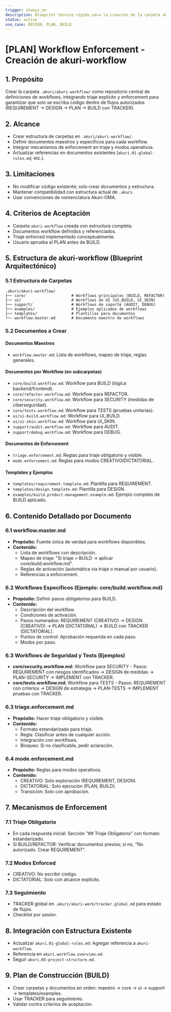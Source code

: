 ```yaml
---
trigger: always_on
description: Blueprint técnico rígido para la creación de la carpeta akuri-workflow y sus contenidos, definiendo explícitamente workflows con triaje enforced para prevenir escritura de código sin autorización.
status: active
use_case: DESIGN, PLAN, BUILD
---
```


# [PLAN] Workflow Enforcement - Creación de akuri-workflow

## 1. Propósito
Crear la carpeta `.akuri/akuri-workflow/` como repositorio central de definiciones de workflows, integrando triaje explícito y enforcement para garantizar que solo se escriba código dentro de flujos autorizados (REQUIREMENT → DESIGN → PLAN → BUILD con TRACKER).

## 2. Alcance
- Crear estructura de carpetas en `.akuri/akuri-workflow/`.
- Definir documentos maestros y específicos para cada workflow.
- Integrar mecanismos de enforcement en triaje y modos operativos.
- Actualizar referencias en documentos existentes (`akuri.01-global-rules.md`, etc.).

## 3. Limitaciones
- No modificar código existente; solo crear documentos y estructura.
- Mantener compatibilidad con estructura actual de `.akuri`.
- Usar convenciones de nomenclatura Akuri-OMA.

## 4. Criterios de Aceptación
- Carpeta `akuri-workflow` creada con estructura completa.
- Documentos workflow definidos y referenciados.
- Triaje enforced implementado conceptualmente.
- Usuario aprueba el PLAN antes de BUILD.

## 5. Estructura de akuri-workflow (Blueprint Arquitectónico)

### 5.1 Estructura de Carpetas
```
.akuri/akuri-workflow/
├── core/                    # Workflows principales (BUILD, REFACTOR)
├── ui/                      # Workflows de UI (UI_BUILD, UI_SKIN)
├── support/                 # Workflows de soporte (AUDIT, DEBUG)
├── examples/                # Ejemplos aplicados de workflows
├── templates/               # Plantillas para documentos
└── workflow.master.md       # Documento maestro de workflows
```

### 5.2 Documentos a Crear

#### Documentos Maestros
- `workflow.master.md`: Lista de workflows, mapeo de triaje, reglas generales.

#### Documentos por Workflow (en subcarpetas)
- `core/build.workflow.md`: Workflow para BUILD (lógica backend/frontend).
- `core/refactor.workflow.md`: Workflow para REFACTOR.
- `core/security.workflow.md`: Workflow para SECURITY (medidas de ciberseguridad).
- `core/tests.workflow.md`: Workflow para TESTS (pruebas unitarias).
- `ui/ui-build.workflow.md`: Workflow para UI_BUILD.
- `ui/ui-skin.workflow.md`: Workflow para UI_SKIN.
- `support/audit.workflow.md`: Workflow para AUDIT.
- `support/debug.workflow.md`: Workflow para DEBUG.

#### Documentos de Enforcement
- `triage.enforcement.md`: Reglas para triaje obligatorio y visible.
- `mode.enforcement.md`: Reglas para modos CREATIVO/DICTATORIAL.

#### Templates y Ejemplos
- `templates/requirement.template.md`: Plantilla para REQUIREMENT.
- `templates/design.template.md`: Plantilla para DESIGN.
- `examples/build.product-management.example.md`: Ejemplo completo de BUILD aplicado.

## 6. Contenido Detallado por Documento

### 6.1 workflow.master.md
- **Propósito:** Fuente única de verdad para workflows disponibles.
- **Contenido:**
  - Lista de workflows con descripción.
  - Mapeo de triaje: "Si triaje = BUILD → aplicar core/build.workflow.md".
  - Reglas de activación (automática via triaje o manual por usuario).
  - Referencias a enforcement.

### 6.2 Workflows Específicos (Ejemplo: core/build.workflow.md)
- **Propósito:** Definir pasos obligatorios para BUILD.
- **Contenido:**
  - Descripción del workflow.
  - Condiciones de activación.
  - Pasos numerados: REQUIREMENT (CREATIVO) → DESIGN (CREATIVO) → PLAN (DICTATORIAL) → BUILD con TRACKER (DICTATORIAL).
  - Puntos de control: Aprobación requerida en cada paso.
  - Modos por paso.

### 6.3 Workflows de Seguridad y Tests (Ejemplos)
- **core/security.workflow.md:** Workflow para SECURITY - Pasos: REQUIREMENT con riesgos identificados → DESIGN de medidas → PLAN-SECURITY → IMPLEMENT con TRACKER.
- **core/tests.workflow.md:** Workflow para TESTS - Pasos: REQUIREMENT con criterios → DESIGN de estrategia → PLAN-TESTS → IMPLEMENT pruebas con TRACKER.

### 6.3 triage.enforcement.md
- **Propósito:** Hacer triaje obligatorio y visible.
- **Contenido:**
  - Formato estandarizado para triaje.
  - Regla: Clasificar antes de cualquier acción.
  - Integración con workflows.
  - Bloqueo: Si no clasificable, pedir aclaración.

### 6.4 mode.enforcement.md
- **Propósito:** Reglas para modos operativos.
- **Contenido:**
  - CREATIVO: Solo exploración (REQUIREMENT, DESIGN).
  - DICTATORIAL: Solo ejecución (PLAN, BUILD).
  - Transición: Solo con aprobación.

## 7. Mecanismos de Enforcement

### 7.1 Triaje Obligatorio
- En cada respuesta inicial: Sección "## Triaje Obligatorio" con formato estandarizado.
- Si BUILD/REFACTOR: Verificar documentos previos; si no, "No autorizado. Crear REQUIREMENT".

### 7.2 Modos Enforced
- CREATIVO: No escribir código.
- DICTATORIAL: Solo con alcance explícito.

### 7.3 Seguimiento
- TRACKER global en `.akuri/akuri-work/tracker.global.md` para estado de flujos.
- Checklist por sesión.

## 8. Integración con Estructura Existente
- Actualizar `akuri.01-global-rules.md`: Agregar referencia a `akuri-workflow`.
- Referencia en `akuri.workflow.overview.md`.
- Seguir `akuri.05-project-structure.md`.

## 9. Plan de Construcción (BUILD)
- Crear carpetas y documentos en orden: maestro → core → ui → support → templates/examples.
- Usar TRACKER para seguimiento.
- Validar contra criterios de aceptación.